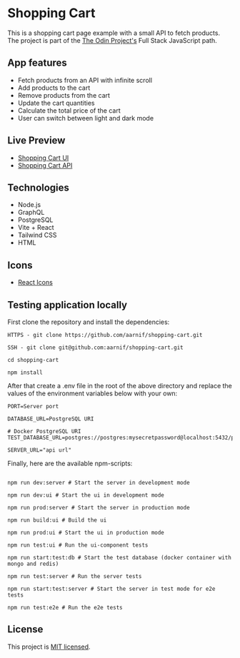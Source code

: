 # Shopping Cart

This is a shopping cart page example with a small API to fetch products.
The project is part of the [The Odin Project's](https://www.theodinproject.com/) Full Stack JavaScript path.

## App features

- Fetch products from an API with infinite scroll
- Add products to the cart
- Remove products from the cart
- Update the cart quantities
- Calculate the total price of the cart
- User can switch between light and dark mode

## Live Preview

- [Shopping Cart UI](https://shopping-cart-aarnif.netlify.app/)
- [Shopping Cart API](https://shopping-cart-api-uygi.onrender.com/)

## Technologies

- Node.js
- GraphQL
- PostgreSQL
- Vite + React
- Tailwind CSS
- HTML

## Icons

- [React Icons](https://react-icons.github.io/react-icons/)

## Testing application locally

First clone the repository and install the dependencies:

```
HTTPS - git clone https://github.com/aarnif/shopping-cart.git

SSH - git clone git@github.com:aarnif/shopping-cart.git

cd shopping-cart

npm install

```

After that create a .env file in the root of the above directory and replace the values of the environment variables below with your own:

```
PORT=Server port

DATABASE_URL=PostgreSQL URI

# Docker PostgreSQL URI
TEST_DATABASE_URL=postgres://postgres:mysecretpassword@localhost:5432/postgres

SERVER_URL="api url"

```

Finally, here are the available npm-scripts:

```

npm run dev:server # Start the server in development mode

npm run dev:ui # Start the ui in development mode

npm run prod:server # Start the server in production mode

npm run build:ui # Build the ui

npm run prod:ui # Start the ui in production mode

npm run test:ui # Run the ui-component tests

npm run start:test:db # Start the test database (docker container with mongo and redis)

npm run test:server # Run the server tests

npm run start:test:server # Start the server in test mode for e2e tests

npm run test:e2e # Run the e2e tests

```

## License

This project is [MIT licensed](LICENSE).
